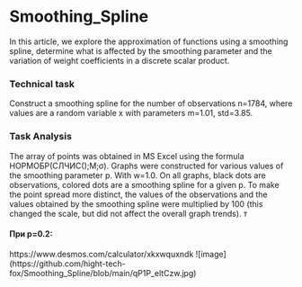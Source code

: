 # Smoothing_Spline
In this article, we explore the approximation of functions using a smoothing spline, determine what is affected by the smoothing parameter and the variation of weight coefficients in a discrete scalar product.

<h3>Technical task</h3>
Construct a smoothing spline for the number of observations n=1784, where values are a random variable x with parameters m=1.01, std=3.85.
<h3>Task Analysis</h3>

The array of points was obtained in MS Excel using the formula НОРМОБР(СЛЧИС();M;σ).
Graphs were constructed for various values of the smoothing parameter p. With w=1.0.
On all graphs, black dots are observations, colored dots are a smoothing spline for a given p. To make the point spread more distinct, the values of the observations and the values obtained by the smoothing spline were multiplied by 100 (this changed the scale, but did not affect the overall
graph trends).
т
<h4>При p=0.2:</h4>
https://www.desmos.com/calculator/xkxwquxndk
![image](https://github.com/hight-tech-fox/Smoothing_Spline/blob/main/qP1P_eltCzw.jpg)

